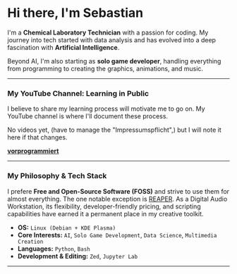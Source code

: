 # Hi there, I'm Sebastian

I'm a **Chemical Laboratory Technician** with a passion for coding. My journey into tech started with data analysis and has evolved into a deep fascination with **Artificial Intelligence**.

Beyond AI, I'm also starting as **solo game developer**, handling everything from programming to creating the graphics, animations, and music.

---

### My YouTube Channel: Learning in Public

I believe to share my learning process will motivate me to go on. My YouTube channel is where I'll document these process.

No videos yet, (have to manage the "Impressumspflicht",) but I will note it here if that changes.

**[vorprogrammiert](https://www.youtube.com/@vorprogrammiert)**

---

### My Philosophy & Tech Stack

I prefere **Free and Open-Source Software (FOSS)** and strive to use them for almost everything. The one notable exception is [REAPER](https://www.reaper.fm/). As a Digital Audio Workstation, its flexibility, developer-friendly pricing, and scripting capabilities have earned it a permanent place in my creative toolkit.

- **OS:** `Linux (Debian + KDE Plasma)`
- **Core Interests:** `AI`, `Solo Game Development`, `Data Science`, `Multimedia Creation`
- **Languages:** `Python`, `Bash`
- **Development & Editing:** `Zed`, `Jupyter Lab`

---
<!--- 
### How to Reach Me

- **[Email Address]**
--->
